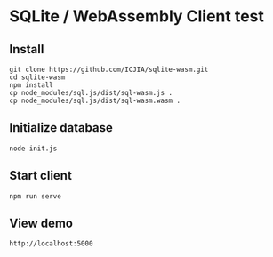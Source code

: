 # SQLite / WebAssembly Client test

## Install

```
git clone https://github.com/ICJIA/sqlite-wasm.git
cd sqlite-wasm
npm install
cp node_modules/sql.js/dist/sql-wasm.js .
cp node_modules/sql.js/dist/sql-wasm.wasm .
```

## Initialize database

```
node init.js
```

## Start client

```
npm run serve
```

## View demo

```
http://localhost:5000
```
